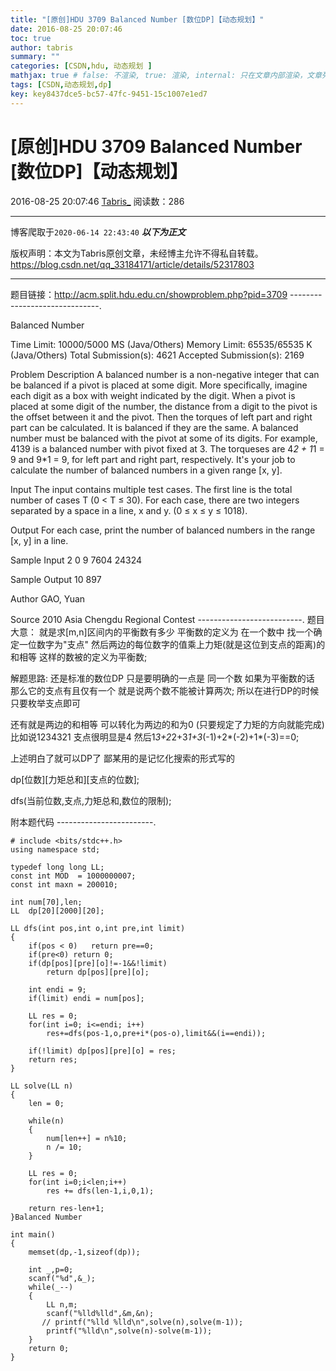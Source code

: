 ```yaml
---
title: "[原创]HDU 3709 Balanced Number [数位DP]【动态规划】"
date: 2016-08-25 20:07:46
toc: true
author: tabris
summary: ""
categories: [CSDN,hdu, 动态规划 ]
mathjax: true # false: 不渲染, true: 渲染, internal: 只在文章内部渲染，文章列表中不渲染
tags: [CSDN,动态规划,dp]
key: key8437dce5-bc57-47fc-9451-15c1007e1ed7
---
```


# [原创]HDU 3709 Balanced Number [数位DP]【动态规划】

2016-08-25 20:07:46  [Tabris_](https://me.csdn.net/qq_33184171) 阅读数：286

---

博客爬取于`2020-06-14 22:43:40`
***以下为正文***

版权声明：本文为Tabris原创文章，未经博主允许不得私自转载。
https://blog.csdn.net/qq_33184171/article/details/52317803

<!-- more -->

---

题目链接：http://acm.split.hdu.edu.cn/showproblem.php?pid=3709
------------------------------.

Balanced Number

Time Limit: 10000/5000 MS (Java/Others)    Memory Limit: 65535/65535 K (Java/Others)
Total Submission(s): 4621    Accepted Submission(s): 2169


Problem Description
A balanced number is a non-negative integer that can be balanced if a pivot is placed at some digit. More specifically, imagine each digit as a box with weight indicated by the digit. When a pivot is placed at some digit of the number, the distance from a digit to the pivot is the offset between it and the pivot. Then the torques of left part and right part can be calculated. It is balanced if they are the same. A balanced number must be balanced with the pivot at some of its digits. For example, 4139 is a balanced number with pivot fixed at 3. The torqueses are 4*2 + 1*1 = 9 and 9*1 = 9, for left part and right part, respectively. It's your job
to calculate the number of balanced numbers in a given range [x, y].
 

Input
The input contains multiple test cases. The first line is the total number of cases T (0 < T ≤ 30). For each case, there are two integers separated by a space in a line, x and y. (0 ≤ x ≤ y ≤ 1018).
 

Output
For each case, print the number of balanced numbers in the range [x, y] in a line.
 

Sample Input
2
0 9
7604 24324
 

Sample Output
10
897
 

Author
GAO, Yuan
 

Source
2010 Asia Chengdu Regional Contest
 --------------------------.
题目大意：
就是求[m,n]区间内的平衡数有多少 
平衡数的定义为 
        在一个数中 找一个确定一位数字为"支点"  然后两边的每位数字的值乘上力矩(就是这位到支点的距离)的和相等  这样的数被的定义为平衡数;
       
 解题思路:
 还是标准的数位DP
 只是要明确的一点是  同一个数 如果为平衡数的话  那么它的支点有且仅有一个 就是说两个数不能被计算两次;
 所以在进行DP的时候只要枚举支点即可
 
 还有就是两边的和相等 可以转化为两边的和为0 (只要规定了力矩的方向就能完成)
 比如说1234321  支点很明显是4  然后1*3+2*2+3*1+3*(-1)+2*(-2)+1*(-3)==0;

上述明白了就可以DP了  鄙某用的是记忆化搜索的形式写的

dp[位数][力矩总和][支点的位数];

dfs(当前位数,支点,力矩总和,数位的限制);

附本题代码
------------------------.
```
# include <bits/stdc++.h>
using namespace std;

typedef long long LL;
const int MOD  = 1000000007;
const int maxn = 200010;

int num[70],len;
LL  dp[20][2000][20];

LL dfs(int pos,int o,int pre,int limit)
{
    if(pos < 0)   return pre==0;
    if(pre<0) return 0;
    if(dp[pos][pre][o]!=-1&&!limit)
        return dp[pos][pre][o];

    int endi = 9;
    if(limit) endi = num[pos];

    LL res = 0;
    for(int i=0; i<=endi; i++)
        res+=dfs(pos-1,o,pre+i*(pos-o),limit&&(i==endi));

    if(!limit) dp[pos][pre][o] = res;
    return res;
}

LL solve(LL n)
{
    len = 0;

    while(n)
    {
        num[len++] = n%10;
        n /= 10;
    }

    LL res = 0;
    for(int i=0;i<len;i++)
        res += dfs(len-1,i,0,1);

    return res-len+1;
}Balanced Number

int main()
{
    memset(dp,-1,sizeof(dp));

    int _,p=0;
    scanf("%d",&_);
    while(_--)
    {
        LL n,m;
        scanf("%lld%lld",&m,&n);
       // printf("%lld %lld\n",solve(n),solve(m-1));
        printf("%lld\n",solve(n)-solve(m-1));
    }
    return 0;
}
```

  